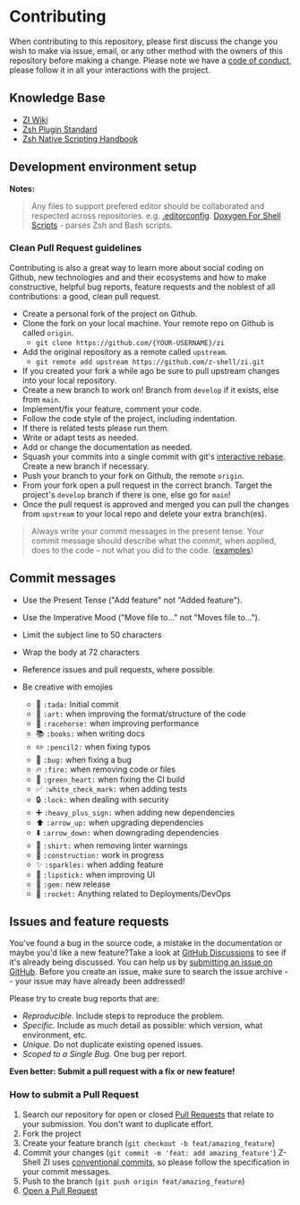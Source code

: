 # Contributing

When contributing to this repository, please first discuss the change you wish to make via issue, email, or any other method with the owners of this repository before making a change.
Please note we have a [code of conduct](CODE_OF_CONDUCT.md), please follow it in all your interactions with the project.

## Knowledge Base

- [ZI Wiki](https://github.com/z-shell/zi/wiki)
- [Zsh Plugin Standard](https://z-shell.github.io/docs/zsh/Zsh-Plugin-Standard.html)
- [Zsh Native Scripting Handbook](https://z-shell.github.io/docs/zsh/Zsh-Native-Scripting-Handbook.html)

## Development environment setup

**Notes:**
> Any files to support prefered editor should be collaborated and respected across repositories. e.g. [.editorconfig](https://gist.github.com/ss-o/1e8d9f3a710f78330a09ccc47ef6ddb2).
> [Doxygen For Shell Scripts](https://github.com/z-shell/zsdoc) - parses Zsh and Bash scripts.

### Clean Pull Request guidelines

  Contributing is also a great way to learn more about social coding on Github, new technologies and and their ecosystems and how to make constructive, helpful bug reports, feature requests and the noblest of all contributions: a good, clean pull request.

-   Create a personal fork of the project on Github.
-   Clone the fork on your local machine. Your remote repo on Github is called `origin`.
    -   `git clone https://github.com/{YOUR-USERNAME}/zi`
-   Add the original repository as a remote called `upstream`.
    -   `git remote add upstream https://github.com/z-shell/zi.git`
-   If you created your fork a while ago be sure to pull upstream changes into your local repository.
-   Create a new branch to work on! Branch from `develop` if it exists, else from `main`.
-   Implement/fix your feature, comment your code.
-   Follow the code style of the project, including indentation.
-   If there is related tests please run them.
-   Write or adapt tests as needed.
-   Add or change the documentation as needed.
-   Squash your commits into a single commit with git's [interactive rebase](https://help.github.com/articles/interactive-rebase). Create a new branch if necessary.
-   Push your branch to your fork on Github, the remote `origin`.
-   From your fork open a pull request in the correct branch. Target the project's `develop` branch if there is one, else go for `main`!
-   Once the pull request is approved and merged you can pull the changes from `upstream` to your local repo and delete
    your extra branch(es).

> Always write your commit messages in the present tense. Your commit message should describe what the commit, when applied, does to the code – not what you did to the code. ([examples](https://www.google.com/search?q=english+"present+tense+example"))

## Commit messages 

- Use the Present Tense ("Add feature" not "Added feature").
- Use the Imperative Mood ("Move file to..." not "Moves file to...").
- Limit the subject line to 50 characters
- Wrap the body at 72 characters
- Reference issues and pull requests, where possible.

- Be creative with emojies
  - :tada: `:tada:` Initial commit
  - :art: `:art:` when improving the format/structure of the code
  - :racehorse: `:racehorse:` when improving performance
  - :books: `:books:` when writing docs
  - :pencil2: `:pencil2:` when fixing typos
  - :bug: `:bug:` when fixing a bug
  - :fire: `:fire:` when removing code or files
  - :green_heart: `:green_heart:` when fixing the CI build
  - :white_check_mark: `:white_check_mark:` when adding tests
  - :lock: `:lock:` when dealing with security
  - :heavy_plus_sign: `:heavy_plus_sign:` when adding new dependencies
  - :arrow_up: `:arrow_up:` when upgrading dependencies
  - :arrow_down: `:arrow_down:` when downgrading dependencies
  - :shirt: `:shirt:` when removing linter warnings
  - :construction: `:construction:` work in progress
  - :sparkles: `:sparkles:` when adding feature
  - :lipstick: `:lipstick:` when improving UI
  - :gem: `:gem:` new release
  - :rocket: `:rocket:` Anything related to Deployments/DevOps

## Issues and feature requests

You've found a bug in the source code, a mistake in the documentation or maybe you'd like a new feature?Take a look at [GitHub Discussions](https://github.com/z-shell/zi/discussions) to see if it's already being discussed. You can help us by [submitting an issue on GitHub](https://github.com/z-shell/zi/issues). Before you create an issue, make sure to search the issue archive -- your issue may have already been addressed!

Please try to create bug reports that are:

-   _Reproducible._ Include steps to reproduce the problem.
-   _Specific._ Include as much detail as possible: which version, what environment, etc.
-   _Unique._ Do not duplicate existing opened issues.
-   _Scoped to a Single Bug._ One bug per report.

**Even better: Submit a pull request with a fix or new feature!**

### How to submit a Pull Request

1. Search our repository for open or closed
   [Pull Requests](https://github.com/z-shell/zi/pulls)
   that relate to your submission. You don't want to duplicate effort.
2. Fork the project
3. Create your feature branch (`git checkout -b feat/amazing_feature`)
4. Commit your changes (`git commit -m 'feat: add amazing_feature'`) Z-Shell ZI uses [conventional commits](https://www.conventionalcommits.org), so please follow the specification in your commit messages.
5. Push to the branch (`git push origin feat/amazing_feature`)
6. [Open a Pull Request](https://github.com/z-shell/zi/compare?expand=1)
